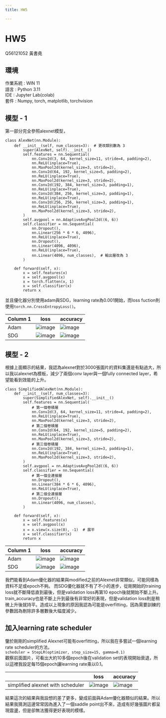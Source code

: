 ```yaml
---
title: HW5

---
```


# HW5
Q56121052 黃書堯  
## 環境
作業系統 : WIN 11  
語言 : Python 3.11  
IDE : Jupyter Lab(colab)  
套件 : Numpy, torch, matplotlib, torchvision  
## 模型 - 1
第一部分完全參照alexnet模型，
```python=
class AlexNet(nn.Module):
    def __init__(self, num_classes=3):  # 更改類別數為 3
        super(AlexNet, self).__init__()
        self.features = nn.Sequential(
            nn.Conv2d(3, 64, kernel_size=11, stride=4, padding=2),
            nn.ReLU(inplace=True),
            nn.MaxPool2d(kernel_size=3, stride=2),
            nn.Conv2d(64, 192, kernel_size=5, padding=2),
            nn.ReLU(inplace=True),
            nn.MaxPool2d(kernel_size=3, stride=2),
            nn.Conv2d(192, 384, kernel_size=3, padding=1),
            nn.ReLU(inplace=True),
            nn.Conv2d(384, 256, kernel_size=3, padding=1),
            nn.ReLU(inplace=True),
            nn.Conv2d(256, 256, kernel_size=3, padding=1),
            nn.ReLU(inplace=True),
            nn.MaxPool2d(kernel_size=3, stride=2),
        )
        self.avgpool = nn.AdaptiveAvgPool2d((6, 6))
        self.classifier = nn.Sequential(
            nn.Dropout(),
            nn.Linear(256 * 6 * 6, 4096),
            nn.ReLU(inplace=True),
            nn.Dropout(),
            nn.Linear(4096, 4096),
            nn.ReLU(inplace=True),
            nn.Linear(4096, num_classes),  # 輸出層改為 3
        )

    def forward(self, x):
        x = self.features(x)
        x = self.avgpool(x)
        x = torch.flatten(x, 1)
        x = self.classifier(x)
        return x
```

並且優化器分別使用adam與SDG，learning rate為0.001開始，而loss fuction則使用``torch.nn.CrossEntropyLoss()``。


| Column 1 | loss | accuracy |
| -------- | -------- | -------- |
| Adam     | ![image](https://hackmd.io/_uploads/HkrjnHuQ0.png)| ![image](https://hackmd.io/_uploads/H140nBO70.png)|
|SDG|![image](https://hackmd.io/_uploads/BkW7irOQC.png)|![image](https://hackmd.io/_uploads/Hk3-6HdXC.png)|

## 模型 - 2
根據上面顯示的結果，我認為alexnet對於3000張圖片的資料集還是有點過大，所以我以alexnet為模板，減少了兩個conv layer與一個fully connected layer，希望能看到效能的上升。  
```pythob=
class SimplifiedAlexNet(nn.Module):
    def __init__(self, num_classes=3):
        super(SimplifiedAlexNet, self).__init__()
        self.features = nn.Sequential(
            # 第一個卷積層
            nn.Conv2d(3, 64, kernel_size=11, stride=4, padding=2),
            nn.ReLU(inplace=True),
            nn.MaxPool2d(kernel_size=3, stride=2),
            # 第二個卷積層
            nn.Conv2d(64, 192, kernel_size=5, padding=2),
            nn.ReLU(inplace=True),
            nn.MaxPool2d(kernel_size=3, stride=2),
            # 第三個卷積層
            nn.Conv2d(192, 384, kernel_size=3, padding=1),
            nn.ReLU(inplace=True),
            nn.MaxPool2d(kernel_size=3, stride=2),
        )
        self.avgpool = nn.AdaptiveAvgPool2d((6, 6))
        self.classifier = nn.Sequential(
            # 第一個全連接層
            nn.Dropout(),
            nn.Linear(384 * 6 * 6, 4096),
            nn.ReLU(inplace=True),
            # 第二個全連接層
            nn.Dropout(),
            nn.Linear(4096, num_classes),
        )

    def forward(self, x):
        x = self.features(x)
        x = self.avgpool(x)
        x = x.view(x.size(0), -1)  # 展平
        x = self.classifier(x)
        return x
```
| Column 1 | loss | accuracy |
| -------- | -------- | -------- |
| Adam     | ![image](https://hackmd.io/_uploads/HyZ-28dXC.png)| ![image](https://hackmd.io/_uploads/B1cQhLdQR.png)|
|SDG|![image](https://hackmd.io/_uploads/rk8_WDdmA.png)|![image](https://hackmd.io/_uploads/BJv9bw_XC.png)|  

我們能看到Adam優化器的結果與modified之前的Alexnet非常類似，可能同樣為資料不足或epoch不夠。
而SDG優化器就不有了不小的進步，從剛開始的training loss就不斷降低直到最後，但是validation loss再第10 epoch後就開始不斷上升。train_accuracy也是不斷上升到最後有非常好的表現，但是validation loss則是稍微上升後就持平。造成以上現象的原因我認為可能是overfitting，因為需要訓練的參數因為刪除許多層數後大幅度減少。

## 加入learning rate scheduler
鑒於剛剛的simplified Alexnet可能有overfitting，所以我在多嘗試一個learning rate scheduler的方法。  
``scheduler = StepLR(optimizer, step_size=15, gamma=0.1)``  
觀察前面圖片，可看出大約10多個epoch後在validation set的表現開始衰退，所以這裡我設定每15個epoch讓learning rate乘以0.1。  

| | loss | accuracy |
| -------- | -------- | -------- |
| simplified alexnet with scheduler |![image](https://hackmd.io/_uploads/Hy-NHYOQC.png)|![image](https://hackmd.io/_uploads/S1YIrFdX0.png)|

結果這次的結果與我設想的差了更多，變成前面與Adam優化器類似的結果。所以結果我猜測這邊常常因為進入了一個saddle point出不來，造成有好幾張圖片都呈現震盪，但是卻無法獲得更好表現的模樣。